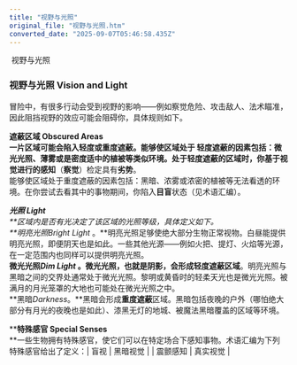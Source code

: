 ```yaml
---
title: "视野与光照"
original_file: "视野与光照.htm"
converted_date: "2025-09-07T05:46:58.435Z"
---
```


﻿ 视野与光照  

### 视野与光照 Vision and Light

冒险中，有很多行动会受到视野的影响——例如察觉危险、攻击敌人、法术瞄准，因此阻挡视野的效应可能会阻碍你，具体规则如下。

****遮蔽区域 Obscured Areas**  
**一片区域可能会陷入轻度或重度遮蔽。能够使区域处于 轻度遮蔽的因素包括：微光光照、薄雾或是密度适中的植被等类似环境。处于轻度遮蔽的区域时，你基于视觉进行的**感知**（****察觉****）检定具有****劣势****。  
能够使区域处于重度遮蔽的因素包括：黑暗、浓雾或浓密的植被等无法看透的环境。在你尝试去看其中的事物期间，你陷入****目盲****状态（见术语汇编）。

****光照 Light**  
**区域内是否有光决定了该区域的光照等级，具体定义如下。  
**明亮光照*Bright Light* 。**明亮光照足够使绝大部分生物正常视物。白昼能提供明亮光照，即便阴天也是如此。一些其他光源——例如火把、提灯、火焰等光源，在一定范围内也同样可以提供明亮光照。  
**微光光照*Dim Light* 。**微光光照，也就是阴影，会形成****轻度遮蔽******区域**。明亮光照与黑暗之间的交界处通常处于微光光照。黎明或黄昏时的轻柔天光也是微光光照。被满月的月光笼罩的大地也可能处在微光光照之中。  
**黑暗*Darkness*。**黑暗会形成****重度遮蔽****区域。黑暗包括夜晚的户外（哪怕绝大部分有月光的夜晚也是如此）、漆黑无灯的地城、被魔法黑暗覆盖的区域等环境。

****特殊感官 Special Senses**  
**一些生物拥有特殊感官，使它们可以在特定场合下感知事物。术语汇编为下列特殊感官给出了定义：| 盲视 | 黑暗视觉 |
| 震颤感知 | 真实视觉 |